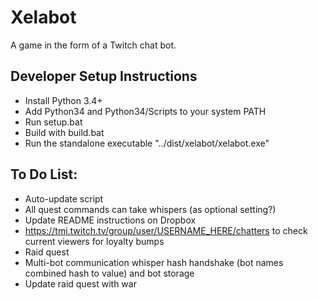 # Xelabot
A game in the form of a Twitch chat bot.

## Developer Setup Instructions
- Install Python 3.4+
- Add Python34 and Python34/Scripts to your system PATH
- Run setup.bat
- Build with build.bat
- Run the standalone executable "../dist/xelabot/xelabot.exe"

## To Do List:
- Auto-update script
- All quest commands can take whispers (as optional setting?)
- Update README instructions on Dropbox
- https://tmi.twitch.tv/group/user/USERNAME_HERE/chatters to check current viewers for loyalty bumps
- Raid quest
- Multi-bot communication whisper hash handshake (bot names combined hash to value) and bot storage
- Update raid quest with war
